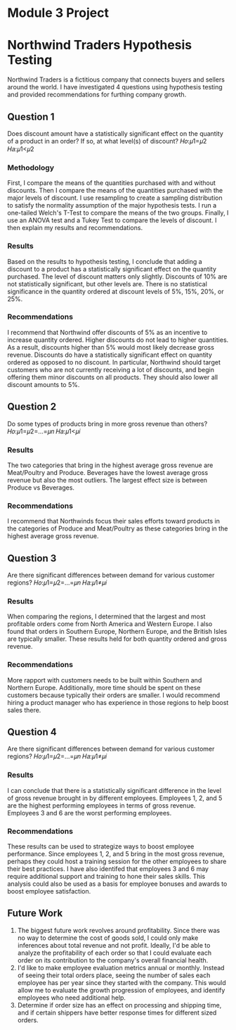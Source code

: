 # Module 3 Project
# Northwind Traders Hypothesis Testing

Northwind Traders is a fictitious company that connects buyers and sellers around the world. I have investigated 4 questions using hypothesis testing and provided recommendations for furthing company growth.

## Question 1
Does discount amount have a statistically significant effect on the quantity of a product in an order? If so, at what level(s) of discount?
𝐻𝑜:𝜇1=𝜇2
𝐻𝑎:𝜇1<𝜇2

### Methodology
First, I compare the means of the quantities purchased with and without discounts. Then I compare the means of the quantities purchased with the major levels of discount. I use resampling to create a sampling distribution to satisfy the normality assumption of the major hypothesis tests. I run a one-tailed Welch's T-Test to compare the means of the two groups. Finally, I use an ANOVA test and a Tukey Test to compare the levels of discount. I then explain my results and recommendations.

### Results
Based on the results to hypothesis testing, I conclude that adding a discount to a product has a statistically significant effect on the quantity purchased. The level of discount matters only slightly. Discounts of 10% are not statistically significant, but other levels are. There is no statistical significance in the quantity ordered at discount levels of 5%, 15%, 20%, or 25%.

### Recommendations
I recommend that Northwind offer discounts of 5% as an incentive to increase quantity ordered. Higher discounts do not lead to higher quantities. As a result, discounts higher than 5% would most likely decrease gross revenue. Discounts do have a statistically significant effect on quantity ordered as opposed to no discount. In particular, Northwind should target customers who are not currently receiving a lot of discounts, and begin offering them minor discounts on all products. They should also lower all discount amounts to 5%.


## Question 2
Do some types of products bring in more gross revenue than others?
𝐻𝑜:𝜇1=𝜇2=...=𝜇𝑛
𝐻𝑎:𝜇1<𝜇𝑖

### Results
The two categories that bring in the highest average gross revenue are Meat/Poultry and Produce. Beverages have the lowest average gross revenue but also the most outliers. The largest effect size is between Produce vs Beverages.

### Recommendations
I recommend that Northwinds focus their sales efforts toward products in the categories of Produce and Meat/Poultry as these categories bring in the highest average gross revenue.

## Question 3
Are there significant differences between demand for various customer regions?
𝐻𝑜:𝜇1=𝜇2=...=𝜇𝑛
𝐻𝑎:𝜇1≠𝜇𝑖

### Results
When comparing the regions, I determined that the largest and most profitable orders come from North America and Western Europe. I also found that orders in Southern Europe, Northern Europe, and the British Isles are typically smaller. These results held for both quantity ordered and gross revenue.

### Recommendations
More rapport with customers needs to be built within Southern and Northern Europe. Additionally, more time should be spent on these customers because typically their orders are smaller. I would recommend hiring a product manager who has experience in those regions to help boost sales there.

## Question 4
Are there significant differences between demand for various customer regions?
𝐻𝑜:𝜇1=𝜇2=...=𝜇𝑛
𝐻𝑎:𝜇1≠𝜇𝑖

### Results
I can conclude that there is a statistically significant difference in the level of gross revenue brought in by different employees. Employees 1, 2, and 5 are the highest performing employees in terms of gross revenue. Employees 3 and 6 are the worst performing employees.

### Recommendations
These results can be used to strategize ways to boost employee performance. Since employees 1, 2, and 5 bring in the most gross revenue, perhaps they could host a training session for the other employees to share their best practices. I have also identifed that employees 3 and 6 may require additional support and training to hone their sales skills. This analysis could also be used as a basis for employee bonuses and awards to boost employee satisfaction.


## Future Work
1. The biggest future work revolves around profitability. Since there was no way to determine the cost of goods sold, I could only make inferences about total revenue and not profit. Ideally, I'd be able to analyze the profitability of each order so that I could evaluate each order on its contribution to the company's overall financial health.
2. I'd like to make employee evaluation metrics annual or monthly. Instead of seeing their total orders place, seeing the number of sales each employee has per year since they started with the company. This would allow me to evaluate the growth progression of employees, and identify employees who need additional help. 
3. Determine if order size has an effect on processing and shipping time, and if certain shippers have better response times for different sized orders.
</detail>
